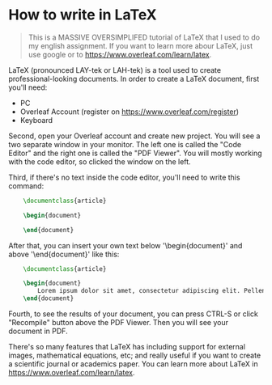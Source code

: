 # How to write in LaTeX
> This is a MASSIVE OVERSIMPLIFED tutorial of LaTeX that I used to do my english assignment. If you want to learn more abour LaTeX, just use google or to https://www.overleaf.com/learn/latex.

LaTeX (pronounced LAY-tek or LAH-tek) is a tool used to create professional-looking documents. In order to create a LaTeX document, first you'll need:
- PC
- Overleaf Account (register on https://www.overleaf.com/register)
- Keyboard

Second, open your Overleaf account and create new project. You will see a two separate window in your monitor. The left one is called the "Code Editor" and the right one is called the "PDF Viewer". You will mostly working with the code editor, so clicked the window on the left.

Third, if there's no text inside the code editor, you'll need to write this command:
```latex
    \documentclass{article}

    \begin{document}

    \end{document}
```
After that, you can insert your own text below '\begin{document}' and above '\end{document}' like this:
```latex
    \documentclass{article}

    \begin{document}
        Lorem ipsum dolor sit amet, consectetur adipiscing elit. Pellentesque et mollis dui. Ut vitae nisl imperdiet, aliquam nisl in, sagittis nunc. Quisque nec nunc ut tortor interdum venenatis a a sapien. Vivamus felis orci, convallis sit amet mollis eget, aliquet sit amet velit. Vestibulum consequat rhoncus magna, sed tincidunt ante accumsan sed. Praesent suscipit blandit imperdiet. Nam rhoncus sem eu commodo laoreet. Duis finibus diam at enim eleifend consequat.
    \end{document}
```

Fourth, to see the results of your document, you can press CTRL-S or click "Recompile" button above the PDF Viewer. Then you will see your document in PDF.

There's so many features that LaTeX has including support for external images, mathematical equations, etc; and really useful if you want to create a scientific journal or academics paper. You can learn more about LaTeX in https://www.overleaf.com/learn/latex.